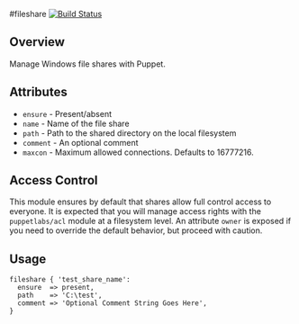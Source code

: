 #fileshare
[![Build Status](https://travis-ci.org/jolshevski/jordan-fileshare.svg?branch=master)](https://travis-ci.org/jolshevski/jordan-fileshare)

## Overview
Manage Windows file shares with Puppet.

## Attributes
  * `ensure`  - Present/absent
  * `name`    - Name of the file share
  * `path`    - Path to the shared directory on the local filesystem
  * `comment` - An optional comment
  * `maxcon`  - Maximum allowed connections.  Defaults to 16777216.

## Access Control
This module ensures by default that shares allow full control access to everyone. It is expected that you will manage access rights with the `puppetlabs/acl` module at a filesystem level. An attribute `owner` is exposed if you need to override the default behavior, but proceed with caution.

## Usage
```puppet
fileshare { 'test_share_name':
  ensure  => present,
  path    => 'C:\test',
  comment => 'Optional Comment String Goes Here',
}
```
